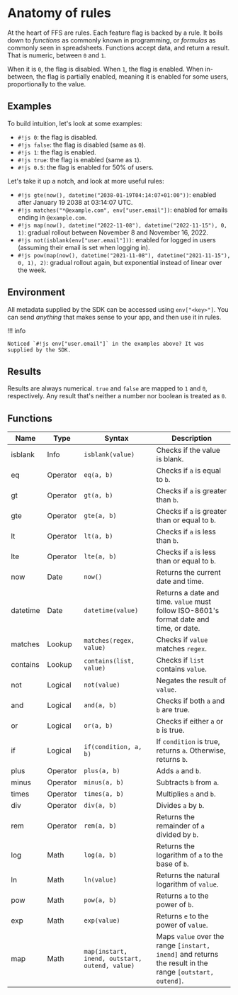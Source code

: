 # Anatomy of rules

At the heart of FFS are rules. Each feature flag is backed by a rule. It boils down to _functions_ as commonly known in programming, or _formulas_ as commonly seen in spreadsheets. Functions accept data, and return a result. That is numeric, between `0` and `1`.

When it is `0`, the flag is disabled. When `1`, the flag is enabled. When in-between, the flag is partially enabled, meaning it is enabled for some users, proportionally to the value.

## Examples

To build intuition, let's look at some examples:

- `#!js 0`: the flag is disabled.
- `#!js false`: the flag is disabled (same as `0`).
- `#!js 1`: the flag is enabled.
- `#!js true`: the flag is enabled (same as `1`).
- `#!js 0.5`: the flag is enabled for 50% of users.

Let's take it up a notch, and look at more useful rules:

- `#!js gte(now(), datetime("2038-01-19T04:14:07+01:00"))`: enabled after January 19 2038 at 03:14:07 UTC.
- `#!js matches("*@example.com", env["user.email"])`: enabled for emails ending in `@example.com`.
- `#!js map(now(), datetime("2022-11-08"), datetime("2022-11-15"), 0, 1)`: gradual rollout between November 8 and November 16, 2022.
- `#!js not(isblank(env["user.email"]))`: enabled for logged in users (assuming their email is set when logging in).
- `#!js pow(map(now(), datetime("2021-11-08"), datetime("2021-11-15"), 0, 1), 2)`: gradual rollout again, but exponential instead of linear over the week.

## Environment

All metadata supplied by the SDK can be accessed using `env["<key>"]`. You can send _anything_ that makes sense to your app, and then use it in rules.

!!! info

    Noticed `#!js env["user.email"]` in the examples above? It was supplied by the SDK.

## Results

Results are always numerical. `true` and `false` are mapped to `1` and `0`, respectively. Any result that's neither a number nor boolean is treated as `0`.

## Functions

| Name     | Type     | Syntax                                         | Description                                                                                              |
|----------|----------|------------------------------------------------|----------------------------------------------------------------------------------------------------------|
| isblank  | Info     | `isblank(value)`                               | Checks if the value is blank.                                                                            |
| eq       | Operator | `eq(a, b)`                                     | Checks if `a` is equal to `b`.                                                                           |
| gt       | Operator | `gt(a, b)`                                     | Checks if `a` is greater than `b`.                                                                       |
| gte      | Operator | `gte(a, b)`                                    | Checks if `a` is greater than or equal to `b`.                                                           |
| lt       | Operator | `lt(a, b)`                                     | Checks if `a` is less than `b`.                                                                          |
| lte      | Operator | `lte(a, b)`                                    | Checks if `a` is less than or equal to `b`.                                                              |
| now      | Date     | `now()`                                        | Returns the current date and time.                                                                       |
| datetime | Date     | `datetime(value)`                              | Returns a date and time. `value` must follow ISO-8601's format date and time, or date.                   |
| matches  | Lookup   | `matches(regex, value)`                        | Checks if `value` matches `regex`.                                                                       |
| contains | Lookup   | `contains(list, value)`                        | Checks if `list` contains `value`.                                                                       |
| not      | Logical  | `not(value)`                                   | Negates the result of `value`.                                                                           |
| and      | Logical  | `and(a, b)`                                    | Checks if both `a` and `b` are true.                                                                     |
| or       | Logical  | `or(a, b)`                                     | Checks if either `a` or `b` is true.                                                                     |
| if       | Logical  | `if(condition, a, b)`                          | If `condition` is true, returns `a`. Otherwise, returns `b`.                                             |
| plus     | Operator | `plus(a, b)`                                   | Adds `a` and `b`.                                                                                        |
| minus    | Operator | `minus(a, b)`                                  | Subtracts `b` from `a`.                                                                                  |
| times    | Operator | `times(a, b)`                                  | Multiplies `a` and `b`.                                                                                  |
| div      | Operator | `div(a, b)`                                    | Divides `a` by `b`.                                                                                      |
| rem      | Operator | `rem(a, b)`                                    | Returns the remainder of `a` divided by `b`.                                                             |
| log      | Math     | `log(a, b)`                                    | Returns the logarithm of `a` to the base of `b`.                                                         |
| ln       | Math     | `ln(value)`                                    | Returns the natural logarithm of `value`.                                                                |
| pow      | Math     | `pow(a, b)`                                    | Returns `a` to the power of `b`.                                                                         |
| exp      | Math     | `exp(value)`                                   | Returns `e` to the power of `value`.                                                                     |
| map      | Math     | `map(instart, inend, outstart, outend, value)` | Maps `value` over the range `[instart, inend]` and returns the result in the range `[outstart, outend]`. |

